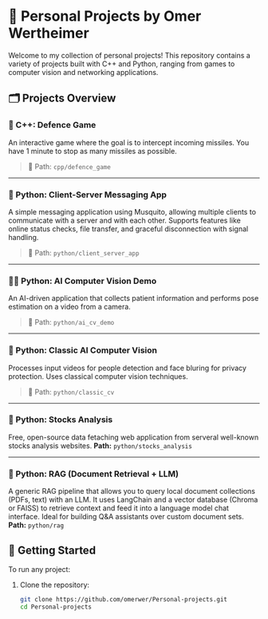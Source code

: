 # 🧠 Personal Projects by Omer Wertheimer

Welcome to my collection of personal projects! This repository contains a variety of projects built with C++ and Python, ranging from games to computer vision and networking applications.

## 🗂️ Projects Overview

### 🧨 C++: Defence Game
An interactive game where the goal is to intercept incoming missiles. You have 1 minute to stop as many missiles as possible.

> 📂 Path: `cpp/defence_game`

---

### 💬 Python: Client-Server Messaging App
A simple messaging application using Musquito, allowing multiple clients to communicate with a server and with each other. Supports features like online status checks, file transfer, and graceful disconnection with signal handling.

> 📂 Path: `python/client_server_app`

---

### 🧍‍♂️ Python: AI Computer Vision Demo
An AI-driven application that collects patient information and performs pose estimation on a video from a camera.

> 📂 Path: `python/ai_cv_demo`

---

### 🎥 Python: Classic AI Computer Vision
Processes input videos for people detection and face bluring for privacy protection. Uses classical computer vision techniques.

> 📂 Path: `python/classic_cv`

---

### 🐍 Python: Stocks Analysis

Free, open-source data fetaching web application from serveral well-known stocks analysis websites. 
**Path:** `python/stocks_analysis`

---

### 🐍 Python: RAG (Document Retrieval + LLM)

A generic RAG pipeline that allows you to query local document collections (PDFs, text) with an LLM. It uses LangChain and a vector database (Chroma or FAISS) to retrieve context and feed it into a language model chat interface. Ideal for building Q&A assistants over custom document sets.  
**Path:** `python/rag`

## 🚀 Getting Started

To run any project:

1. Clone the repository:
   ```bash
   git clone https://github.com/omerwer/Personal-projects.git
   cd Personal-projects

